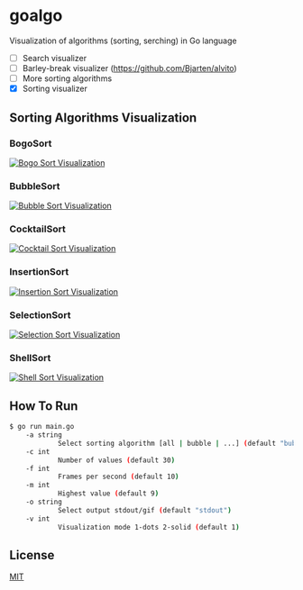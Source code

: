 # goalgo
Visualization of algorithms (sorting, serching) in Go language

- [ ] Search visualizer
- [ ] Barley-break visualizer (https://github.com/Bjarten/alvito)
- [ ] More sorting algorithms
- [x] Sorting visualizer

## Sorting Algorithms Visualization

### BogoSort

[![Bogo Sort Visualization](https://mrfishchev.github.io/goalgo/gosort/demo/bogo.gif)](https://en.wikipedia.org/wiki/Bogosort) 

### BubbleSort

[![Bubble Sort Visualization](https://mrfishchev.github.io/goalgo/gosort/demo/bubble.gif)](https://en.wikipedia.org/wiki/Bubble_sort) 

### CocktailSort

[![Cocktail Sort Visualization](https://mrfishchev.github.io/goalgo/gosort/demo/cocktail.gif)](https://en.wikipedia.org/wiki/Cocktail_shaker_sort) 

### InsertionSort

[![Insertion Sort Visualization](https://mrfishchev.github.io/goalgo/gosort/demo/insertion.gif)](https://en.wikipedia.org/wiki/Insertion_sort) 

### SelectionSort

[![Selection Sort Visualization](https://mrfishchev.github.io/goalgo/gosort/demo/selection.gif)](https://en.wikipedia.org/wiki/Selection_sort) 

### ShellSort

[![Shell Sort Visualization](https://mrfishchev.github.io/goalgo/gosort/demo/shell.gif)](https://en.wikipedia.org/wiki/Shellsort)

## How To Run

```sh
$ go run main.go
    -a string
            Select sorting algorithm [all | bubble | ...] (default "bubble")
    -c int
            Number of values (default 30)
    -f int
            Frames per second (default 10)
    -m int
            Highest value (default 9)
    -o string
            Select output stdout/gif (default "stdout")
    -v int
            Visualization mode 1-dots 2-solid (default 1)
```

## License

[MIT](https://github.com/mrfishchev/goalgo/blob/main/LICENSE)
